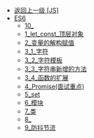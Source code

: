 - [返回上一级 [JS]](web前端/JS/)
- [ES6](web前端/JS/ES6/)
  - [10_](web前端/JS/ES6/10_.md)
  - [1_let_const_顶层对象](web前端/JS/ES6/1_let_const_顶层对象.md)
  - [2_变量的解构赋值](web前端/JS/ES6/2_变量的解构赋值.md)
  - [3_1_字符](web前端/JS/ES6/3_1_字符.md)
  - [3_2_字符模板](web前端/JS/ES6/3_2_字符模板.md)
  - [3_3_字符串新增的方法](web前端/JS/ES6/3_3_字符串新增的方法.md)
  - [3_4_函数的扩展](web前端/JS/ES6/3_4_函数的扩展.md)
  - [4_Promise(面试重点)](web前端/JS/ES6/4_Promise(面试重点).md)
  - [5_set](web前端/JS/ES6/5_set.md)
  - [6_模块](web前端/JS/ES6/6_模块.md)
  - [7_类](web前端/JS/ES6/7_类.md)
  - [8_](web前端/JS/ES6/8_.md)
  - [9_防抖节流](web前端/JS/ES6/9_防抖节流.md)

